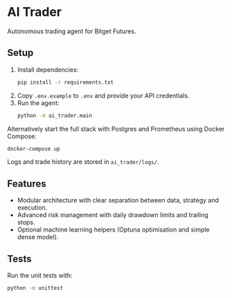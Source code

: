 # AI Trader

Autonomous trading agent for Bitget Futures.

## Setup

1. Install dependencies:
   ```bash
   pip install -r requirements.txt
   ```
2. Copy `.env.example` to `.env` and provide your API credentials.
3. Run the agent:
   ```bash
   python -m ai_trader.main
   ```

Alternatively start the full stack with Postgres and Prometheus using Docker Compose:

```bash
docker-compose up
```

Logs and trade history are stored in `ai_trader/logs/`.

## Features

- Modular architecture with clear separation between data, strategy and execution.
- Advanced risk management with daily drawdown limits and trailing stops.
- Optional machine learning helpers (Optuna optimisation and simple dense model).

## Tests

Run the unit tests with:

```bash
python -m unittest
```
